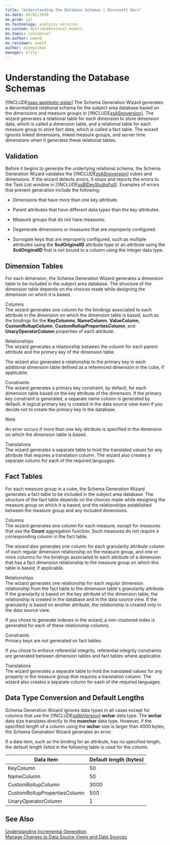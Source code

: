 ```yaml
---
title: "Understanding the Database Schemas | Microsoft Docs"
ms.date: 05/02/2018
ms.prod: sql
ms.technology: analysis-services
ms.custom: multidimensional-models
ms.topic: conceptual
ms.author: owend
ms.reviewer: owend
author: minewiskan
manager: kfile
---
```

# Understanding the Database Schemas
[!INCLUDE[ssas-appliesto-sqlas](../../includes/ssas-appliesto-sqlas.md)]
  The Schema Generation Wizard generates a denormalized relational schema for the subject area database based on the dimensions and measure groups in [!INCLUDE[ssASnoversion](../../includes/ssasnoversion-md.md)]. The wizard generates a relational table for each dimension to store dimension data, which is called a dimension table, and a relational table for each measure group to store fact data, which is called a fact table. The wizard ignores linked dimensions, linked measure groups, and server time dimensions when it generates these relational tables.  
  
## Validation  
 Before it begins to generate the underlying relational schema, the Schema Generation Wizard validates the [!INCLUDE[ssASnoversion](../../includes/ssasnoversion-md.md)] cubes and dimensions. If the wizard detects errors, it stops and reports the errors to the Task List window in [!INCLUDE[ssBIDevStudioFull](../../includes/ssbidevstudiofull-md.md)]. Examples of errors that prevent generation include the following:  
  
-   Dimensions that have more than one key attribute.  
  
-   Parent attributes that have different data types than the key attributes.  
  
-   Measure groups that do not have measures.  
  
-   Degenerate dimensions or measures that are improperly configured.  
  
-   Surrogate keys that are improperly configured, such as multiple attributes using the **ScdOriginalID** attribute type or an attribute using the **ScdOriginalID** that is not bound to a column using the integer data type.  
  
## Dimension Tables  
 For each dimension, the Schema Generation Wizard generates a dimension table to be included in the subject area database. The structure of the dimension table depends on the choices made while designing the dimension on which it is based.  
  
 Columns  
 The wizard generates one column for the bindings associated to each attribute in the dimension on which the dimension table is based, such as the bindings for the **KeyColumns**, **NameColumn**, **ValueColumn**, **CustomRollupColumn**, **CustomRollupPropertiesColumn**, and **UnaryOperatorColumn** properties of each attribute.  
  
 Relationships  
 The wizard generates a relationship between the column for each parent attribute and the primary key of the dimension table.  
  
 The wizard also generates a relationship to the primary key in each additional dimension table defined as a referenced dimension in the cube, if applicable.  
  
 Constraints  
 The wizard generates a primary key constraint, by default, for each dimension table based on the key attribute of the dimension. If the primary key constraint is generated, a separate name column is generated by default. A logical primary key is created in the data source view even if you decide not to create the primary key in the database.  
  
> [!NOTE]  
>  An error occurs if more than one key attribute is specified in the dimension on which the dimension table is based.  
  
 Translations  
 The wizard generates a separate table to hold the translated values for any attribute that requires a translation column. The wizard also creates a separate column for each of the required languages.  
  
## Fact Tables  
 For each measure group in a cube, the Schema Generation Wizard generates a fact table to be included in the subject area database. The structure of the fact table depends on the choices made while designing the measure group on which it is based, and the relationships established between the measure group and any included dimensions.  
  
 Columns  
 The wizard generates one column for each measure, except for measures that use the **Count** aggregation function. Such measures do not require a corresponding column in the fact table.  
  
 The wizard also generates one column for each granularity attribute column of each regular dimension relationship on the measure group, and one or more columns for the bindings associated to each attribute of a dimension that has a fact dimension relationship to the measure group on which this table is based, if applicable.  
  
 Relationships  
 The wizard generates one relationship for each regular dimension relationship from the fact table to the dimension table's granularity attribute. If the granularity is based on the key attribute of the dimension table, the relationship is created in the database and in the data source view. If the granularity is based on another attribute, the relationship is created only in the data source view.  
  
 If you chose to generate indexes in the wizard, a non-clustered index is generated for each of these relationship columns.  
  
 Constraints  
 Primary keys are not generated on fact tables.  
  
 If you chose to enforce referential integrity, referential integrity constraints are generated between dimension tables and fact tables where applicable.  
  
 Translations  
 The wizard generates a separate table to hold the translated values for any property in the measure group that requires a translation column. The wizard also creates a separate column for each of the required languages.  
  
## Data Type Conversion and Default Lengths  
 Schema Generation Wizard ignores data types in all cases except for columns that use the [!INCLUDE[ssNoVersion](../../includes/ssnoversion-md.md)] **wchar** data type. The **wchar** data size translates directly to the **nvarchar** data type. However, if the specified length of a column using the **wchar** size is larger than 4000 bytes, the Schema Generation Wizard generates an error.  
  
 If a data item, such as the binding for an attribute, has no specified length, the default length listed in the following table is used for the column.  
  
|Data item|Default length (bytes)|  
|---------------|------------------------------|  
|KeyColumn|50|  
|NameColumn|50|  
|CustomRollupColumn|3000|  
|CustomRollupPropertiesColumn|500|  
|UnaryOperatorColumn|1|  
  
## See Also  
 [Understanding Incremental Generation](../../analysis-services/multidimensional-models/understanding-incremental-generation.md)   
 [Manage Changes to Data Source Views and Data Sources](../../analysis-services/multidimensional-models/manage-changes-to-data-source-views-and-data-sources.md)  
  
  
